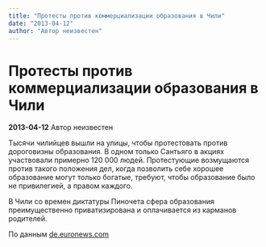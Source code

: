 ```yaml
---
title: "Протесты против коммерциализации образования в Чили"
date: "2013-04-12"
author: "Автор неизвестен"
---
```


# Протесты против коммерциализации образования в Чили

**2013-04-12** Автор неизвестен

Тысячи чилийцев вышли на улицы, чтобы протестовать против дороговизны образования. В одном только Сантьяго в акциях участвовали примерно 120 000 людей. Протестующие возмущаются против такого положения дел, когда позволить себе хорошее образование могут только богатые, требуют, чтобы образование было не привилегией, а правом каждого.

В Чили со времен диктатуры Пиночета сфера образования преимущественно приватизирована и оплачивается из карманов родителей.

По данным [de.euronews.com](http://de.euronews.com/2013/04/11/proteste-in-chile-bildung-ist-ein-kein-privileg/)